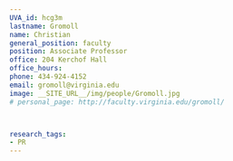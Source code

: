 ```yaml
---
UVA_id: hcg3m
lastname: Gromoll
name: Christian
general_position: faculty
position: Associate Professor
office: 204 Kerchof Hall
office_hours: 
phone: 434-924-4152
email: gromoll@virginia.edu
image: __SITE_URL__/img/people/Gromoll.jpg
# personal_page: http://faculty.virginia.edu/gromoll/



research_tags:
- PR
---
```

